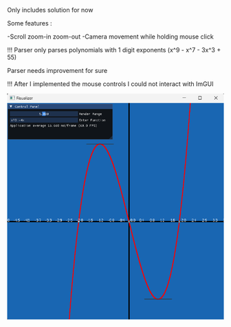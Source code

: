 Only includes solution for now

Some features : 

-Scroll zoom-in zoom-out
-Camera movement while holding mouse click

!!! Parser only parses polynomials with 1 digit exponents (x^9 - x^7 - 3x^3 + 55)

Parser needs improvement for sure

!!! After I implemented the mouse controls I could not interact with ImGUI 

![Alt text](Fisualizer.png)